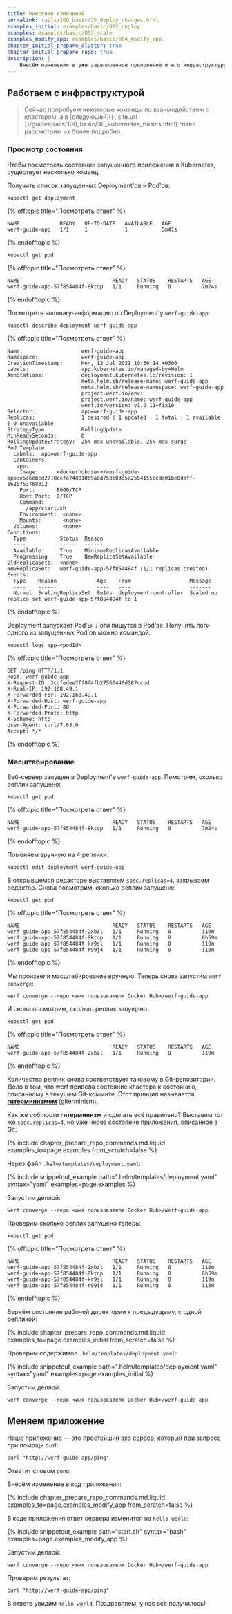 ```yaml
---
title: Внесение изменений
permalink: rails/100_basic/35_deploy_changes.html
examples_initial: examples/basic/002_deploy
examples: examples/basic/003_scale
examples_modify_app: examples/basic/004_modify_app
chapter_initial_prepare_cluster: true
chapter_initial_prepare_repo: true
description: |
    Внесём изменения в уже задеплоенное приложение и его инфраструктуру. Продемонстрируем, как работает подход infrastructure-as-code (IaC).
---
```


## Работаем с инфраструктурой

> Сейчас попробуем некоторые команды по взаимодействию с кластером, а в [следующей]({{ site.url }}/guides/rails/100_basic/38_kubernetes_basics.html) главе рассмотрим их более подробно.


### Просмотр состояния

Чтобы посмотреть состояние запущенного приложения в Kubernetes, существует несколько команд.

Получить список запущенных Deployment'ов и Pod'ов:
```shell
kubectl get deployment
```

{% offtopic title="Посмотреть ответ" %}
```shell
NAME             READY   UP-TO-DATE   AVAILABLE   AGE
werf-guide-app   1/1     1            1           5m41s
```
{% endofftopic %}

```shell
kubectl get pod
```

{% offtopic title="Посмотреть ответ" %}
```shell
NAME                              READY   STATUS    RESTARTS   AGE
werf-guide-app-57f854484f-8ktqp   1/1     Running   0          7m24s
```
{% endofftopic %}

Посмотреть summary-информацию по Deployment'у `werf-guide-app`:
```shell
kubectl describe deployment werf-guide-app
```

{% offtopic title="Посмотреть ответ" %}
```shell
Name:                   werf-guide-app
Namespace:              werf-guide-app
CreationTimestamp:      Mon, 12 Jul 2021 10:30:14 +0300
Labels:                 app.kubernetes.io/managed-by=Helm
Annotations:            deployment.kubernetes.io/revision: 1
                        meta.helm.sh/release-name: werf-guide-app
                        meta.helm.sh/release-namespace: werf-guide-app
                        project.werf.io/env: 
                        project.werf.io/name: werf-guide-app
                        werf.io/version: v1.2.11+fix10
Selector:               app=werf-guide-app
Replicas:               1 desired | 1 updated | 1 total | 1 available | 0 unavailable
StrategyType:           RollingUpdate
MinReadySeconds:        0
RollingUpdateStrategy:  25% max unavailable, 25% max surge
Pod Template:
  Labels:  app=werf-guide-app
  Containers:
   app:
    Image:      <dockerhubuser>/werf-guide-app:e5c6ebcd2718ccfe74d01069a0d758e03d5a2554155ccdc01be0daff-1625753768312
    Port:       8000/TCP
    Host Port:  0/TCP
    Command:
      /app/start.sh
    Environment:  <none>
    Mounts:       <none>
  Volumes:        <none>
Conditions:
  Type           Status  Reason
  ----           ------  ------
  Available      True    MinimumReplicasAvailable
  Progressing    True    NewReplicaSetAvailable
OldReplicaSets:  <none>
NewReplicaSet:   werf-guide-app-57f854484f (1/1 replicas created)
Events:
  Type    Reason             Age    From                   Message
  ----    ------             ----   ----                   -------
  Normal  ScalingReplicaSet  8m14s  deployment-controller  Scaled up replica set werf-guide-app-57f854484f to 1
```
{% endofftopic %}

Deployment запускает Pod'ы. Логи пишутся в Pod'ах. Получить логи одного из запущенных Pod'ов можно командой:
```shell
kubectl logs app-<podId>
```

{% offtopic title="Посмотреть ответ" %}
```shell
GET /ping HTTP/1.1
Host: werf-guide-app
X-Request-ID: 3cdfedee7ff8f4fb27566446d587ccbd
X-Real-IP: 192.168.49.1
X-Forwarded-For: 192.168.49.1
X-Forwarded-Host: werf-guide-app
X-Forwarded-Port: 80
X-Forwarded-Proto: http
X-Scheme: http
User-Agent: curl/7.68.0
Accept: */*
```
{% endofftopic %}

### Масштабирование

Веб-сервер запущен в Deployment'е `werf-guide-app`. Помотрим, сколько реплик запущено:

```shell
kubectl get pod
```

{% offtopic title="Посмотреть ответ" %}
```shell
NAME                              READY   STATUS    RESTARTS   AGE
werf-guide-app-57f854484f-8ktqp   1/1     Running   0          7m24s
```
{% endofftopic %}

Поменяем вручную на 4 реплики:
```shell
kubectl edit deployment werf-guide-app
```

В открывшемся редакторе выставляем `spec.replicas=4`, закрываем редактор.
Снова посмотрим, сколько реплик запущено:
```shell
kubectl get pod
```

{% offtopic title="Посмотреть ответ" %}
```shell
NAME                              READY   STATUS    RESTARTS   AGE
werf-guide-app-57f854484f-2xbzl   1/1     Running   0          119m
werf-guide-app-57f854484f-8ktqp   1/1     Running   0          6h59m
werf-guide-app-57f854484f-kr9sl   1/1     Running   0          119m
werf-guide-app-57f854484f-r99j4   1/1     Running   0          118m
```
{% endofftopic %}

Мы произвели масштабирование вручную. Теперь снова запустим `werf converge`:
```shell
werf converge --repo <имя пользователя Docker Hub>/werf-guide-app
```

И снова посмотрим, сколько реплик запущено:
```shell
kubectl get pod
```

{% offtopic title="Посмотреть ответ" %}
```shell
NAME                              READY   STATUS    RESTARTS   AGE
werf-guide-app-57f854484f-2xbzl   1/1     Running   0          119m
```
{% endofftopic %}

Количество реплик снова соответствует таковому в Git-репозитории. Дело в том, что werf привела состояние кластера к состоянию, описанному в текущем Git-коммите. Этот принцип называется [**гитерминизмом**](https://ru.werf.io/documentation/v1.2/advanced/giterminism.html) (giterminism).

Как же соблюсти **гитерминизм** и сделать всё правильно? Выставим тот же `spec.replicas=4`, но уже через состояние приложения, описанное в Git:

{% include chapter_prepare_repo_commands.md.liquid examples_to=page.examples from_scratch=false %}

Через файл `.helm/templates/deployment.yaml`:

{% include snippetcut_example path=".helm/templates/deployment.yaml" syntax="yaml" examples=page.examples %}

Запустим деплой:
```shell
werf converge --repo <имя пользователя Docker Hub>/werf-guide-app
```

Проверим сколько реплик запущено теперь:

```shell
kubectl get pod
```

{% offtopic title="Посмотреть ответ" %}
```shell
NAME                              READY   STATUS    RESTARTS   AGE
werf-guide-app-57f854484f-2xbzl   1/1     Running   0          119m
werf-guide-app-57f854484f-8ktqp   1/1     Running   0          6h59m
werf-guide-app-57f854484f-kr9sl   1/1     Running   0          119m
werf-guide-app-57f854484f-r99j4   1/1     Running   0          118m
```
{% endofftopic %}

Вернём состояние рабочей директории к предыдущему, с одной репликой:

{% include chapter_prepare_repo_commands.md.liquid examples_to=page.examples_initial from_scratch=false %}

Проверим содержимое `.helm/templates/deployment.yaml`:

{% include snippetcut_example path=".helm/templates/deployment.yaml" syntax="yaml" examples=page.examples_initial %}

Запустим деплой:
```shell
werf converge --repo <имя пользователя Docker Hub>/werf-guide-app
```

## Меняем приложение

Наше приложение — это простейший эхо сервер, который при запросе при помощи curl:
```shell
curl "http://werf-guide-app/ping"
```

Ответит словом `pong`.

Внесём изменение в код приложения:

{% include chapter_prepare_repo_commands.md.liquid examples_to=page.examples_modify_app from_scratch=false %}

В коде приложения ответ сервера изменится на `hello world`:

{% include snippetcut_example path="start.sh" syntax="bash" examples=page.examples_modify_app %}

Запустим деплой:
```shell
werf converge --repo <имя пользователя Docker Hub>/werf-guide-app
```

Проверим результат:
```shell
curl "http://werf-guide-app/ping"
```

В ответе увидим `hello world`.
Поздравляем, у нас всё получилось!
